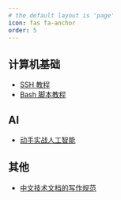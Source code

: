 ```yaml
---
# the default layout is 'page'
icon: fas fa-anchor
order: 5
---
```


## 计算机基础

- [SSH 教程](https://wangdoc.com/ssh/)
- [Bash 脚本教程](https://wangdoc.com/bash/)


## AI

- [动手实战人工智能](https://aibydoing.com/)

## 其他

- [中文技术文档的写作规范](https://github.com/ruanyf/document-style-guide)
